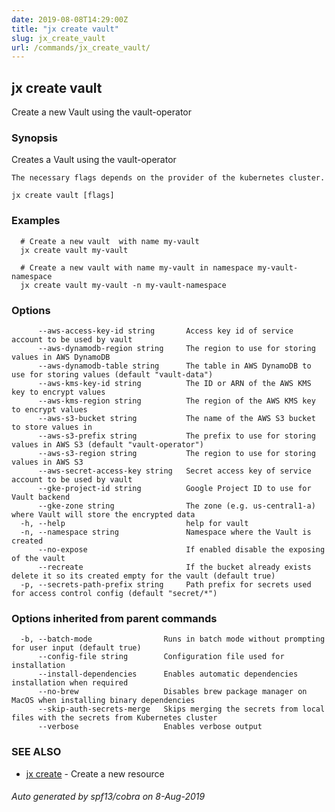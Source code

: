 ```yaml
---
date: 2019-08-08T14:29:00Z
title: "jx create vault"
slug: jx_create_vault
url: /commands/jx_create_vault/
---
```

## jx create vault

Create a new Vault using the vault-operator

### Synopsis

Creates a Vault using the vault-operator 

    The necessary flags depends on the provider of the kubernetes cluster.

```
jx create vault [flags]
```

### Examples

```
  # Create a new vault  with name my-vault
  jx create vault my-vault
  
  # Create a new vault with name my-vault in namespace my-vault-namespace
  jx create vault my-vault -n my-vault-namespace
```

### Options

```
      --aws-access-key-id string       Access key id of service account to be used by vault
      --aws-dynamodb-region string     The region to use for storing values in AWS DynamoDB
      --aws-dynamodb-table string      The table in AWS DynamoDB to use for storing values (default "vault-data")
      --aws-kms-key-id string          The ID or ARN of the AWS KMS key to encrypt values
      --aws-kms-region string          The region of the AWS KMS key to encrypt values
      --aws-s3-bucket string           The name of the AWS S3 bucket to store values in
      --aws-s3-prefix string           The prefix to use for storing values in AWS S3 (default "vault-operator")
      --aws-s3-region string           The region to use for storing values in AWS S3
      --aws-secret-access-key string   Secret access key of service account to be used by vault
      --gke-project-id string          Google Project ID to use for Vault backend
      --gke-zone string                The zone (e.g. us-central1-a) where Vault will store the encrypted data
  -h, --help                           help for vault
  -n, --namespace string               Namespace where the Vault is created
      --no-expose                      If enabled disable the exposing of the vault
      --recreate                       If the bucket already exists delete it so its created empty for the vault (default true)
  -p, --secrets-path-prefix string     Path prefix for secrets used for access control config (default "secret/*")
```

### Options inherited from parent commands

```
  -b, --batch-mode                Runs in batch mode without prompting for user input (default true)
      --config-file string        Configuration file used for installation
      --install-dependencies      Enables automatic dependencies installation when required
      --no-brew                   Disables brew package manager on MacOS when installing binary dependencies
      --skip-auth-secrets-merge   Skips merging the secrets from local files with the secrets from Kubernetes cluster
      --verbose                   Enables verbose output
```

### SEE ALSO

* [jx create](/commands/jx_create/)	 - Create a new resource

###### Auto generated by spf13/cobra on 8-Aug-2019
